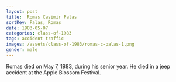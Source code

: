 ```yaml
---
layout: post
title:  Romas Casimir Palas
sortKey: Palas, Romas
date: 1983-05-07
categories: class-of-1983
tags: accident traffic
images: /assets/class-of-1983/romas-c-palas-1.png
gender: male
---
```

Romas died on May 7, 1983, during his senior year.  He died in a jeep accident at the Apple Blossom Festival.
